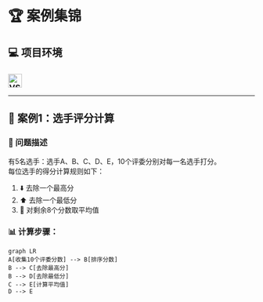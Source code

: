 # 🏆 案例集锦

## 💻 项目环境
### <img src="https://img.shields.io/badge/IDE-Visual%20Studio%202022-5C2D91?logo=visualstudio" alt="VS2022" height="28">

---

## 📌 案例1：选手评分计算

### 🎯 问题描述
有5名选手：选手A、B、C、D、E，10个评委分别对每一名选手打分。  
每位选手的得分计算规则如下：  
1. ⬇️ 去除一个最高分  
2. ⬆️ 去除一个最低分  
3. 🔢 对剩余8个分数取平均值  

### 📊 计算步骤：
```mermaid
graph LR
A[收集10个评委分数] --> B[排序分数]
B --> C[去除最高分]
B --> D[去除最低分]
C --> E[计算平均值]
D --> E
